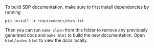 To build SDP documentation, make sure to first install dependencies by running

```
pip install -r requirements/docs.txt
```

Then you can run `make clean` from this folder to remove any previously generated docs
and `make html` to build the new documentation. Open `html/index.html` to view the docs
locally.